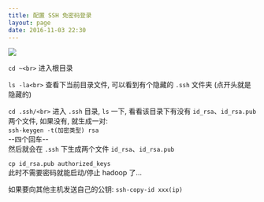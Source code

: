 ```yaml
---
title: 配置 SSH 免密码登录
layout: page
date: 2016-11-03 22:30
---
```


![](http://wiki.smallcpp.cn/static/images/SSH/免密码登录原理.png)

`cd ~<br>` 进入根目录

`ls -la<br>` 查看下当前目录文件, 可以看到有个隐藏的 `.ssh` 文件夹 (点开头就是隐藏的)

`cd .ssh/<br>` 进入 `.ssh` 目录, `ls` 一下, 看看该目录下有没有 `id_rsa`、`id_rsa.pub` 两个文件, 如果没有, 就生成一对:<br>`ssh-keygen -t(加密类型) rsa`<br>--四个回车--<br>然后就会在 `.ssh` 下生成两个文件 `id_rsa`、`id_rsa.pub`

`cp id_rsa.pub authorized_keys`<br>此时不需要密码就能启动/停止 hadoop 了...

如果要向其他主机发送自己的公钥: `ssh-copy-id xxx(ip)`
